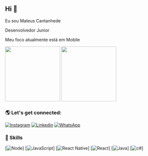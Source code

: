 ## Hi 👨

Eu sou Mateus Cantanhede

Desenvolvedor Junior

Meu foco atualmente está em Mobile

<div>
  <img height="180em" src="https://github-readme-stats.vercel.app/api?username=MateusCantanhede&show_icons=true&theme=radical"/>
  <img height="180em" src="https://github-readme-stats.vercel.app/api/top-langs/?username=MateusCantanhede&show_icons=true&theme=radical"/> 
<div/>
  
### 🌎 Let's get connected:
  
  [![Instagram](https://img.shields.io/badge/Instagram-E4405F?style=for-the-badge&logo=instagram&logoColor=white)](https://www.instagram.com/mateus.cantanhede/)
  [![Linkedin](https://img.shields.io/badge/LinkedIn-0077B5?style=for-the-badge&logo=linkedin&logoColor=white)](https://www.linkedin.com/in/mateus-cantanhede-618764104/)
  [![WhatsApp](https://img.shields.io/badge/WhatsApp-25D366?style=for-the-badge&logo=whatsapp&logoColor=white)](https://wa.me/5598991386238)
  <br>
  
### 🚀 Skills
  [![Node](https://img.shields.io/badge/Node.js-43853D?style=for-the-badge&logo=node.js&logoColor=white)]
  [![JavaScript](https://img.shields.io/badge/JavaScript-F7DF1E?style=for-the-badge&logo=javascript&logoColor=black)]
  [![React Native](https://img.shields.io/badge/React_Native-20232A?style=for-the-badge&logo=react&logoColor=61DAFB)]
  [![React](https://img.shields.io/badge/React-20232A?style=for-the-badge&logo=react&logoColor=61DAFB)]
  [![Java](https://img.shields.io/badge/Java-ED8B00?style=for-the-badge&logo=java&logoColor=white)]
  [![c#](https://img.shields.io/badge/C%23-239120?style=for-the-badge&logo=c-sharp&logoColor=white)]
